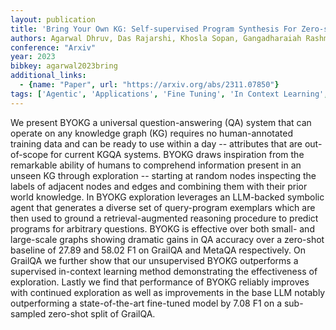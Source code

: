```yaml
---
layout: publication
title: 'Bring Your Own KG: Self-supervised Program Synthesis For Zero-shot KGQA'
authors: Agarwal Dhruv, Das Rajarshi, Khosla Sopan, Gangadharaiah Rashmi
conference: "Arxiv"
year: 2023
bibkey: agarwal2023bring
additional_links:
  - {name: "Paper", url: "https://arxiv.org/abs/2311.07850"}
tags: ['Agentic', 'Applications', 'Fine Tuning', 'In Context Learning', 'Prompting', 'RAG', 'Reinforcement Learning', 'Training Techniques']
---
```

We present BYOKG a universal question-answering (QA) system that can operate on any knowledge graph (KG) requires no human-annotated training data and can be ready to use within a day -- attributes that are out-of-scope for current KGQA systems. BYOKG draws inspiration from the remarkable ability of humans to comprehend information present in an unseen KG through exploration -- starting at random nodes inspecting the labels of adjacent nodes and edges and combining them with their prior world knowledge. In BYOKG exploration leverages an LLM-backed symbolic agent that generates a diverse set of query-program exemplars which are then used to ground a retrieval-augmented reasoning procedure to predict programs for arbitrary questions. BYOKG is effective over both small- and large-scale graphs showing dramatic gains in QA accuracy over a zero-shot baseline of 27.89 and 58.02 F1 on GrailQA and MetaQA respectively. On GrailQA we further show that our unsupervised BYOKG outperforms a supervised in-context learning method demonstrating the effectiveness of exploration. Lastly we find that performance of BYOKG reliably improves with continued exploration as well as improvements in the base LLM notably outperforming a state-of-the-art fine-tuned model by 7.08 F1 on a sub-sampled zero-shot split of GrailQA.
